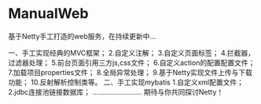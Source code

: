 # ManualWeb
基于Netty手工打造的web服务，在持续更新中...

一、手工实现经典的MVC框架；
2.自定义注解；
3.自定义页面标签；
4.拦截器，过滤器处理；
5.前台页面引用三方js,css文件；
6.自定义action的配置配置文件；
7.加载项目properties文件；
8.全局异常处理；
9.基于Netty实现文件上传与下载功能；
10.反射解析控制类等。
二、手工实现mybatis
1.自定义xml配置文件；
2.jdbc连接池链接数据库；
.........................
期待与你共同探讨Netty！

